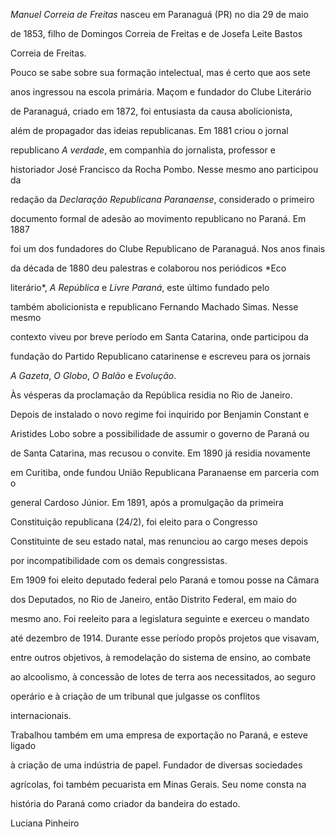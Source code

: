 

*Manuel Correia de Freitas* nasceu em Paranaguá (PR) no dia 29 de maio

de 1853, filho de Domingos Correia de Freitas e de Josefa Leite Bastos

Correia de Freitas.



Pouco se sabe sobre sua formação intelectual, mas é certo que aos sete

anos ingressou na escola primária. Maçom e fundador do Clube Literário

de Paranaguá, criado em 1872, foi entusiasta da causa abolicionista,

além de propagador das ideias republicanas. Em 1881 criou o jornal

republicano *A verdade*, em companhia do jornalista, professor e

historiador José Francisco da Rocha Pombo. Nesse mesmo ano participou da

redação da *Declaração Republicana Paranaense*, considerado o primeiro

documento formal de adesão ao movimento republicano no Paraná. Em 1887

foi um dos fundadores do Clube Republicano de Paranaguá. Nos anos finais

da década de 1880 deu palestras e colaborou nos periódicos *Eco

literário*, *A República* e *Livre Paraná*, este último fundado pelo

também abolicionista e republicano Fernando Machado Simas. Nesse mesmo

contexto viveu por breve período em Santa Catarina, onde participou da

fundação do Partido Republicano catarinense e escreveu para os jornais

*A Gazeta*, *O Globo*, *O Balão* e *Evolução*.



Às vésperas da proclamação da República residia no Rio de Janeiro.

Depois de instalado o novo regime foi inquirido por Benjamin Constant e

Aristides Lobo sobre a possibilidade de assumir o governo de Paraná ou

de Santa Catarina, mas recusou o convite. Em 1890 já residia novamente

em Curitiba, onde fundou União Republicana Paranaense em parceria com o

general Cardoso Júnior. Em 1891, após a promulgação da primeira

Constituição republicana (24/2), foi eleito para o Congresso

Constituinte de seu estado natal, mas renunciou ao cargo meses depois

por incompatibilidade com os demais congressistas.



Em 1909 foi eleito deputado federal pelo Paraná e tomou posse na Câmara

dos Deputados, no Rio de Janeiro, então Distrito Federal, em maio do

mesmo ano. Foi reeleito para a legislatura seguinte e exerceu o mandato

até dezembro de 1914. Durante esse período propôs projetos que visavam,

entre outros objetivos, à remodelação do sistema de ensino, ao combate

ao alcoolismo, à concessão de lotes de terra aos necessitados, ao seguro

operário e à criação de um tribunal que julgasse os conflitos

internacionais.



Trabalhou também em uma empresa de exportação no Paraná, e esteve ligado

à criação de uma indústria de papel. Fundador de diversas sociedades

agrícolas, foi também pecuarista em Minas Gerais. Seu nome consta na

história do Paraná como criador da bandeira do estado.



Luciana Pinheiro



